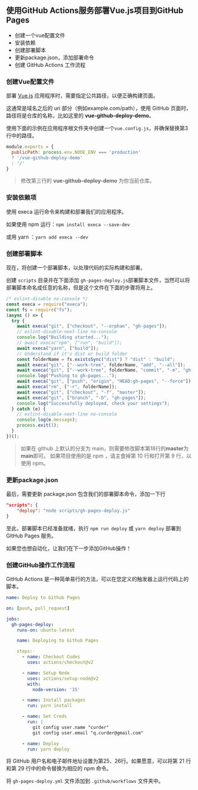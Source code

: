 ## 使用GitHub Actions服务部署Vue.js项目到GitHub Pages

- 创建一个vue配置文件
- 安装依赖
- 创建部署脚本
- 更新package.json，添加部署命令
- 创建 GitHub Actions 工作流程

### 创建Vue配置文件

部署 [Vue.js](http://vuejs.org) 应用程序时，需要指定公共路径，以便正确构建页面。

这通常是域名之后的 uri 部分（例如example.com/path），使用 GitHub 页面时，路径将是仓库的名称，比如这里的 **vue-github-deploy-demo**。

使用下面的示例在应用程序根文件夹中创建一个`vue.config.js`，并确保替换第3行中的路径。

```js
module.exports = {
  publicPath: process.env.NODE_ENV === 'production'
  ? '/vue-github-deploy-demo'
  : '/'
}
```
> 修改第三行的 **vue-github-deploy-demo** 为你当前仓库。

### 安装依赖项

使用 execa 运行命令来构建和部署我们的应用程序。

如果使用 npm 运行：`npm install execa --save-dev`

或用 yarn ：`yarn add execa --dev`

### 创建部署脚本

现在，将创建一个部署脚本，以处理代码的实际构建和部署。

创建 `scripts` 目录并在下面添加 `gh-pages-deploy.js`部署脚本文件，当然可以将部署脚本命名成任意的名称，但是这个文件在下面的步骤将用上。

```js
/* eslint-disable no-console */
const execa = require("execa");
const fs = require("fs");
(async () => {
  try {
    await execa("git", ["checkout", "--orphan", "gh-pages"]);
    // eslint-disable-next-line no-console
    console.log("Building started...");
    // await execa("npm", ["run", "build"]);
    await execa("yarn", ["build"]);
    // Understand if it's dist or build folder
    const folderName = fs.existsSync("dist") ? "dist" : "build";
    await execa("git", ["--work-tree", folderName, "add", "--all"]);
    await execa("git", ["--work-tree", folderName, "commit", "-m", "gh-pages"]);
    console.log("Pushing to gh-pages...");
    await execa("git", ["push", "origin", "HEAD:gh-pages", "--force"]);
    await execa("rm", ["-r", folderName]);
    await execa("git", ["checkout", "-f", "master"]);
    await execa("git", ["branch", "-D", "gh-pages"]);
    console.log("Successfully deployed, check your settings");
  } catch (e) {
    // eslint-disable-next-line no-console
    console.log(e.message);
    process.exit(1);
  }
})();
```

> 如果在 github 上默认的分支为 main，则需要修改脚本第18行的**master**为**main**即可。
> 如果项目使用的是 npm ，请主食掉第 10 行和打开第 9 行，以使用 npm。

### 更新package.json

最后，需要更新 package.json 包含我们的部署脚本命令，添加一下行

```json
"scripts": {
    "deploy": "node scripts/gh-pages-deploy.js"
}
```

至此，部署脚本已经准备就绪，执行 `npm run deploy` 或 `yarn deploy` 部署到 GitHub Pages 服务。

如果您也想自动化，让我们在下一步添加GitHub操作！


### 创建GitHub操作工作流程

GitHub Actions 是一种简单易行的方法，可以在您定义的触发器上运行代码上的脚本。


```yaml
name: Deploy to Github Pages

on: [push, pull_request]

jobs:
  gh-pages-deploy:
    runs-on: ubuntu-latest

    name: Deploying to Github Pages

    steps:·
      - name: Checkout Codes
        uses: actions/checkout@v2

      - name: Setup Node
        uses: actions/setup-node@v2
        with:
          node-version: '15'

      - name: Install packages
        run: yarn install

      - name: Set Creds
        run: |
          git config user.name "curder"
          git config user.email "q.curder@gmail.com"

      - name: Deploy
        run: yarn deploy
```


将 GitHub 用户名和电子邮件地址设置为第25、26行。如果愿意，可以将第 21 行和第 29 行中的命令替换为相应的 npm 命令。

将 `gh-pages-deploy.yml` 文件添加到 `.github/workflows` 文件夹中。